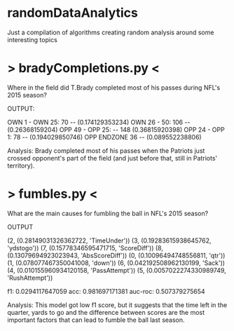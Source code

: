 # randomDataAnalytics
Just a compilation of algorithms creating random analysis around some interesting topics

# > bradyCompletions.py < #

Where in the field did T.Brady completed most of his passes during NFL's 2015 season?

OUTPUT:

OWN 1 - OWN 25: 70 -- (0.174129353234)
OWN 26 - 50: 106 -- (0.26368159204)
OPP 49 - OPP 25: -- 148 (0.36815920398)
OPP 24 - OPP 1: 78 -- (0.194029850746)
OPP ENDZONE 36 -- (0.089552238806)

Analysis: Brady completed most of his passes when the Patriots just crossed opponent's part of the field (and just before that,
still in Patriots' territory).

# > fumbles.py < #

What are the main causes for fumbling the ball in NFL's 2015 season?

OUTPUT

(2, (0.28149031326362722, 'TimeUnder'))
(3, (0.19283615938645762, 'ydstogo'))
(7, (0.15778346595471715, 'ScoreDiff'))
(8, (0.13079694923023943, 'AbsScoreDiff'))
(0, (0.10096494748556811, 'qtr'))
(1, (0.078077467350041008, 'down'))
(6, (0.042192508962130199, 'Sack'))
(4, (0.010155960934120158, 'PassAttempt'))
(5, (0.0057022274330989749, 'RushAttempt'))


f1: 0.0294117647059
acc: 0.981697171381
auc-roc: 0.507379275654

Analysis: This model got low f1 score, but it suggests that the time left in the quarter, yards to go and the difference between scores are the most important factors that can lead to fumble the ball last season.
